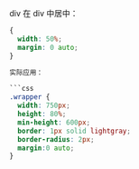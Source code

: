 div 在 div 中居中：
```css
{
  width: 50%;
  margin: 0 auto;
}

实际应用：

```css
.wrapper {
  width: 750px;
  height: 80%;
  min-height: 600px;
  border: 1px solid lightgray;
  border-radius: 2px;
  margin:0 auto;
}
```

